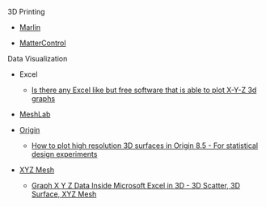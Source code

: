 3D Printing

- [Marlin](https://github.com/MarlinFirmware/Marlin)

- [MatterControl](https://github.com/MatterHackers/MatterControl)

Data Visualization

- Excel

  - [Is there any Excel like but free software that is able to plot X-Y-Z 3d graphs](https://stackoverflow.com/questions/24036063/is-there-any-excel-like-but-free-software-that-is-able-to-plot-x-y-z-3d-graphs)

- [MeshLab](https://github.com/cnr-isti-vclab/meshlab)

- [Origin](https://www.originlab.com/)

  - [How to plot high resolution 3D surfaces in Origin 8.5 - For statistical design experiments](https://www.youtube.com/watch?v=XJHEToBMexU)

- [XYZ Mesh](https://www.graytechnical.com/software/xyz_mesh/)

  - [Graph X Y Z Data Inside Microsoft Excel in 3D - 3D Scatter, 3D Surface, XYZ Mesh](https://www.youtube.com/watch?v=aIqLuVGEOug)

